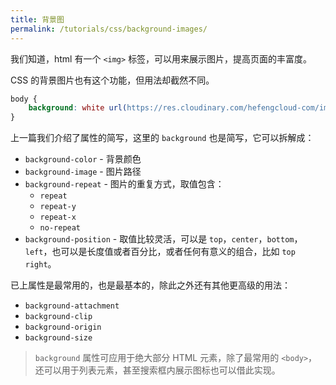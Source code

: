 ```yaml
---
title: 背景图
permalink: /tutorials/css/background-images/
---
```


我们知道，html 有一个 `<img>` 标签，可以用来展示图片，提高页面的丰富度。

CSS 的背景图片也有这个功能，但用法却截然不同。

```css
body {
    background: white url(https://res.cloudinary.com/hefengcloud-com/image/upload/v1661790942/westlake/ping-hu-qiu-yue_g0brov.png) no-repeat top right;
}
```

上一篇我们介绍了属性的简写，这里的 `background` 也是简写，它可以拆解成：

* `background-color` - 背景颜色
* `background-image` - 图片路径
* `background-repeat` - 图片的重复方式，取值包含：
    * `repeat`
    * `repeat-y`
    * `repeat-x`
    * `no-repeat`
* `background-position` - 取值比较灵活，可以是 `top`，`center`，`bottom`，`left`，也可以是长度值或者百分比，或者任何有意义的组合，比如 `top right`。

已上属性是最常用的，也是最基本的，除此之外还有其他更高级的用法：

* `background-attachment`
* `background-clip`
* `background-origin`
* `background-size`


> `background` 属性可应用于绝大部分 HTML 元素，除了最常用的 `<body>`，还可以用于列表元素，甚至搜索框内展示图标也可以借此实现。
